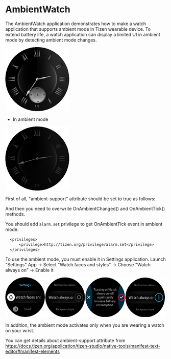 # AmbientWatch #

The AmbientWatch application demonstrates how to make a watch application that supports ambient mode in Tizen wearable device.
To extend battery life, a watch application can display a limited UI in ambient mode by detecting ambient mode changes.

   ![main page](./Screenshots/AmbientWatch_Snapshot.png)

* In ambient mode


 ![main page](./Screenshots/AmbientWatch_AmbientMode.png)

First of all, "ambient-support" attribute should be set to true as follows:

 <watch-application appid="org.tizen.example.AmbientWatch" exec="AmbientWatch.dll" ambient-support="true" type="dotnet">
 </watch-application>

And then you need to overwrite OnAmbientChanged() and OnAmbientTick() methods.

You should add `alarm.set` privilege to get OnAmbientTick event in ambient mode.


  ```
    <privileges>
        <privilege>http://tizen.org/privilege/alarm.set</privilege>
    </privileges>
  ```

To use the ambient mode, you must enable it in Settings application.
  Launch "Settings" App -> Select "Watch faces and styles" -> Choose "Watch always on" -> Enable it

 ![main page](./Screenshots/AmbientWatch-Settings.png)


In addition, the ambient mode activates only when you are wearing a watch on your wrist.

You can get details about ambient-support attribute from https://docs.tizen.org/application/tizen-studio/native-tools/manifest-text-editor#manifest-elements

